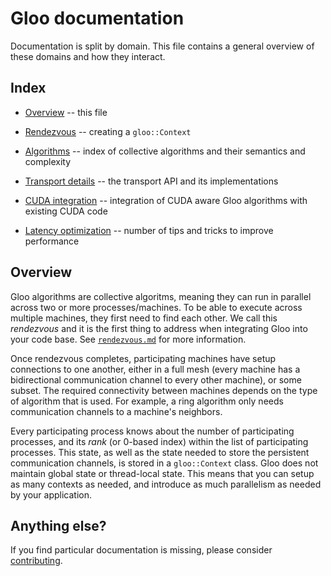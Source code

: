 # Gloo documentation

Documentation is split by domain. This file contains a general
overview of these domains and how they interact.

## Index

* [Overview](readme.md) -- this file

* [Rendezvous](rendezvous.md) -- creating a `gloo::Context`
  
* [Algorithms](algorithms.md) -- index of collective algorithms
  and their semantics and complexity

* [Transport details](transport.md) -- the transport API and its
  implementations

* [CUDA integration](cuda.md) -- integration of CUDA aware Gloo
  algorithms with existing CUDA code

* [Latency optimization](latency.md) -- number of tips and tricks to
  improve performance

## Overview

Gloo algorithms are collective algoritms, meaning they can run in
parallel across two or more processes/machines. To be able to execute
across multiple machines, they first need to find each other. We call
this _rendezvous_ and it is the first thing to address when
integrating Gloo into your code base.
See [`rendezvous.md`](./rendezvous.md) for more information.

Once rendezvous completes, participating machines have setup
connections to one another, either in a full mesh (every machine has a
bidirectional communication channel to every other machine), or some
subset. The required connectivity between machines depends on the type
of algorithm that is used. For example, a ring algorithm only needs
communication channels to a machine's neighbors.

Every participating process knows about the number of participating
processes, and its _rank_ (or 0-based index) within the list of
participating processes. This state, as well as the state needed to
store the persistent communication channels, is stored in a
`gloo::Context` class. Gloo does not maintain global state or
thread-local state. This means that you can setup as many contexts as
needed, and introduce as much parallelism as needed by your
application.

## Anything else?

If you find particular documentation is missing, please consider
[contributing](../CONTRIBUTING.md).
